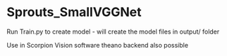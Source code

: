 # Sprouts_SmallVGGNet
Run Train.py to create model - will create the model files in output/ folder


Use in Scorpion Vision software theano backend also possible
